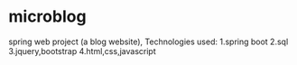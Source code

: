# microblog
spring web project (a blog website), 
Technologies used:
1.spring boot
2.sql
3.jquery,bootstrap
4.html,css,javascript
